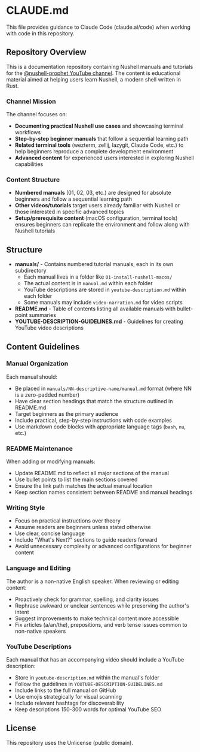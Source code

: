 # CLAUDE.md

This file provides guidance to Claude Code (claude.ai/code) when working with code in this repository.

## Repository Overview

This is a documentation repository containing Nushell manuals and tutorials for the [@nushell-prophet YouTube channel](https://www.youtube.com/@nushell-prophet). The content is educational material aimed at helping users learn Nushell, a modern shell written in Rust.

### Channel Mission

The channel focuses on:
- **Documenting practical Nushell use cases** and showcasing terminal workflows
- **Step-by-step beginner manuals** that follow a sequential learning path
- **Related terminal tools** (wezterm, zellij, lazygit, Claude Code, etc.) to help beginners reproduce a complete development environment
- **Advanced content** for experienced users interested in exploring Nushell capabilities

### Content Structure

- **Numbered manuals** (01, 02, 03, etc.) are designed for absolute beginners and follow a sequential learning path
- **Other videos/tutorials** target users already familiar with Nushell or those interested in specific advanced topics
- **Setup/prerequisite content** (macOS configuration, terminal tools) ensures beginners can replicate the environment and follow along with Nushell tutorials

## Structure

- **manuals/** - Contains numbered tutorial manuals, each in its own subdirectory
  - Each manual lives in a folder like `01-install-nushell-macos/`
  - The actual content is in `manual.md` within each folder
  - YouTube descriptions are stored in `youtube-description.md` within each folder
  - Some manuals may include `video-narration.md` for video scripts
- **README.md** - Table of contents listing all available manuals with bullet-point summaries
- **YOUTUBE-DESCRIPTION-GUIDELINES.md** - Guidelines for creating YouTube video descriptions

## Content Guidelines

### Manual Organization

Each manual should:
- Be placed in `manuals/NN-descriptive-name/manual.md` format (where NN is a zero-padded number)
- Have clear section headings that match the structure outlined in README.md
- Target beginners as the primary audience
- Include practical, step-by-step instructions with code examples
- Use markdown code blocks with appropriate language tags (`bash`, `nu`, etc.)

### README Maintenance

When adding or modifying manuals:
- Update README.md to reflect all major sections of the manual
- Use bullet points to list the main sections covered
- Ensure the link path matches the actual manual location
- Keep section names consistent between README and manual headings

### Writing Style

- Focus on practical instructions over theory
- Assume readers are beginners unless stated otherwise
- Use clear, concise language
- Include "What's Next?" sections to guide readers forward
- Avoid unnecessary complexity or advanced configurations for beginner content

### Language and Editing

The author is a non-native English speaker. When reviewing or editing content:
- Proactively check for grammar, spelling, and clarity issues
- Rephrase awkward or unclear sentences while preserving the author's intent
- Suggest improvements to make technical content more accessible
- Fix articles (a/an/the), prepositions, and verb tense issues common to non-native speakers

### YouTube Descriptions

Each manual that has an accompanying video should include a YouTube description:
- Store in `youtube-description.md` within the manual's folder
- Follow the guidelines in `YOUTUBE-DESCRIPTION-GUIDELINES.md`
- Include links to the full manual on GitHub
- Use emojis strategically for visual scanning
- Include relevant hashtags for discoverability
- Keep descriptions 150-300 words for optimal YouTube SEO

## License

This repository uses the Unlicense (public domain).
